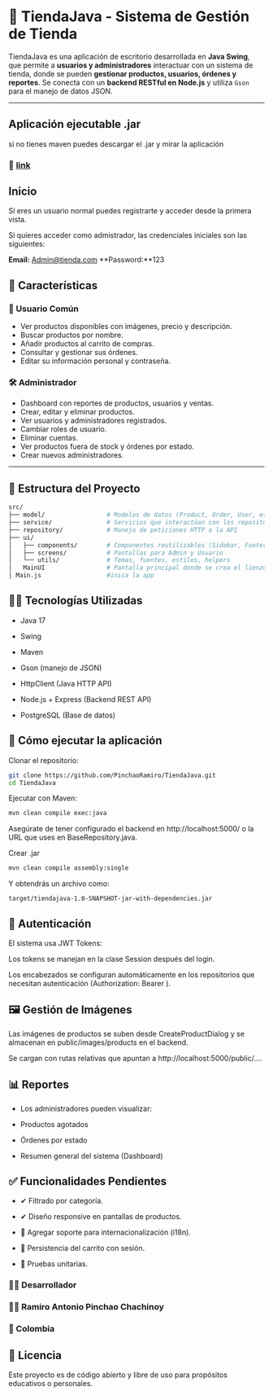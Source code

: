 # 🛒 TiendaJava - Sistema de Gestión de Tienda

TiendaJava es una aplicación de escritorio desarrollada en **Java Swing**, que permite a **usuarios y administradores** interactuar con un sistema de tienda, donde se pueden **gestionar productos, usuarios, órdenes y reportes**. Se conecta con un **backend RESTful en Node.js** y utiliza `Gson` para el manejo de datos JSON.

---

## Aplicación ejecutable .jar

si no tienes maven puedes descargar el .jar y mirar la aplicación

### 🔗 [link](tiendajava-2.0-jar-with-dependencies.jar)

## Inicio 

Si eres un usuario normal puedes registrarte y acceder desde la primera vista.

Si quieres acceder como admistrador, las credenciales iniciales son las siguientes:

**Email:** Admin@tienda.com
**Password:**123

## 📌 Características

### 👤 Usuario Común
- Ver productos disponibles con imágenes, precio y descripción.
- Buscar productos por nombre.
- Añadir productos al carrito de compras.
- Consultar y gestionar sus órdenes.
- Editar su información personal y contraseña.

### 🛠️ Administrador
- Dashboard con reportes de productos, usuarios y ventas.
- Crear, editar y eliminar productos.
- Ver usuarios y administradores registrados.
- Cambiar roles de usuario.
- Eliminar cuentas.
- Ver productos fuera de stock y órdenes por estado.
- Crear nuevos administradores.

---

## 🧱 Estructura del Proyecto

```bash
src/
├── model/                 # Modelos de datos (Product, Order, User, etc.)
├── service/               # Servicios que interactúan con los repositorios
├── repository/            # Manejo de peticiones HTTP a la API
├── ui/
│   ├── components/        # Componentes reutilizables (Sidebar, Footer, Buttons, etc.)
│   ├── screens/           # Pantallas para Admin y Usuario
│   └── utils/             # Temas, fuentes, estilos, helpers
│   MainUI                 # Pantalla principal donde se crea el lienzo para las screens
│ Main.js                  #inica la app

```

## 🧑‍💻 Tecnologías Utilizadas
* Java 17

* Swing

* Maven

* Gson (manejo de JSON)

* HttpClient (Java HTTP API)

* Node.js + Express (Backend REST API)

* PostgreSQL (Base de datos)

## 🚀 Cómo ejecutar la aplicación
Clonar el repositorio:

~~~bash
git clone https://github.com/PinchaoRamiro/TiendaJava.git
cd TiendaJava
~~~ 

Ejecutar con Maven:

~~~bash
mvn clean compile exec:java
~~~ 

Asegúrate de tener configurado el backend en http://localhost:5000/ o la URL que uses en BaseRepository.java.

Crear .jar

  ~~~bash
  mvn clean compile assembly:single
  ~~~ 
  Y obtendrás un archivo como:

  ~~~pgsql
  target/tiendajava-1.0-SNAPSHOT-jar-with-dependencies.jar
  ~~~



## 🔐 Autenticación
El sistema usa JWT Tokens:

Los tokens se manejan en la clase Session después del login.

Los encabezados se configuran automáticamente en los repositorios que necesitan autenticación (Authorization: Bearer <token>).

## 🖼️ Gestión de Imágenes
Las imágenes de productos se suben desde CreateProductDialog y se almacenan en public/images/products en el backend.

Se cargan con rutas relativas que apuntan a http://localhost:5000/public/....

## 📊 Reportes
* Los administradores pueden visualizar:

* Productos agotados

* Órdenes por estado

* Resumen general del sistema (Dashboard)

## ✅ Funcionalidades Pendientes 

* ✔ Filtrado por categoría.

* ✔ Diseño responsive en pantallas de productos.

* 🔲 Agregar soporte para internacionalización (i18n).

* 🔲 Persistencia del carrito con sesión.

* 🔲 Pruebas unitarias.

### 🧑‍🏫 Desarrollador
### 👨‍💻 Ramiro Antonio Pinchao Chachinoy
### 📍 Colombia 

## 📄 Licencia
Este proyecto es de código abierto y libre de uso para propósitos educativos o personales.